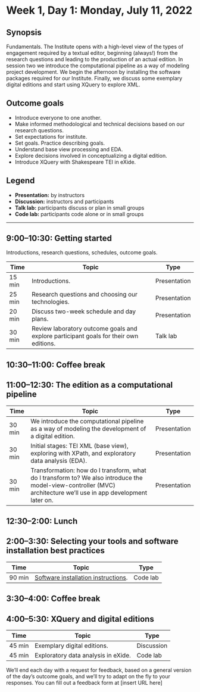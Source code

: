 # Week 1, Day 1: Monday, July 11, 2022
## Synopsis

Fundamentals. The Institute opens with a high-level view of the types of engagement
                required by a textual editor, beginning (always!) from the research questions and
                leading to the production of an actual edition. In session two we introduce the
                computational pipeline as a way of modeling project development. We begin the
                afternoon by installing the software packages required for our Institute. Finally,
                we discuss some exemplary digital editions and start using XQuery to explore
                XML.

## Outcome goals
* Introduce everyone to one another.
* Make informed methodological and technical decisions based on our research questions.
* Set expectations for institute.
* Set goals. Practice describing goals.
* Understand base view processing and EDA.
* Explore decisions involved in conceptualizing a digital edition.
* Introduce XQuery with Shakespeare TEI in eXide.

## Legend

* **Presentation:** by instructors
* **Discussion:** instructors and participants
* **Talk lab:** participants discuss or plan in small groups
* **Code lab:** participants code alone or in small groups

* * *
## 9:00–10:30: Getting started

Introductions, research questions, schedules, outcome goals. 

Time | Topic | Type
---- | ---- | ---- 
15 min | Introductions. | Presentation
25 min | Research questions and choosing our technologies. | Presentation
20 min | Discuss two-week schedule and day plans. | Presentation
30 min | Review laboratory outcome goals and explore participant goals for their own editions. | Talk lab

## 10:30–11:00: Coffee break

## 11:00–12:30: The edition as a computational pipeline

Time | Topic | Type
---- | ---- | ---- 
30 min | We introduce the computational pipeline as a way of modeling the development of a digital edition. | Presentation
30 min | Initial stages: TEI XML (base view), exploring with XPath, and exploratory data analysis (EDA). | Presentation
30 min | Transformation: how do I transform, what do I transform to? We also introduce the model-view-controller (MVC) architecture we’ll use in app development later on. | Presentation

## 12:30–2:00: Lunch

## 2:00–3:30: Selecting your tools and software installation best practices

Time | Topic | Type
---- | ---- | ---- 
90 min | [Software installation instructions](installs.md). | Code lab

## 3:30–4:00: Coffee break

## 4:00–5:30: XQuery and digital editions

Time | Topic | Type
---- | ---- | ---- 
45 min | Exemplary digital editions. | Discussion
45 min | Exploratory data analysis in eXide. | Code lab

We’ll end each day with a request for feedback, based on a general version of the day’s outcome goals, and we’ll try to adapt on the fly to your responses. You can fill out a feedback form at [insert URL here]